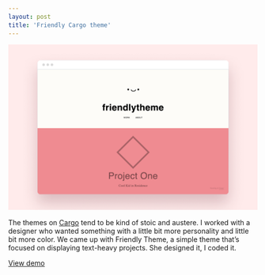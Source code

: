 ```yaml
---
layout: post
title: 'Friendly Cargo theme'
---
```

<img src="/assets/img/projects/friendly-cargo-theme/thumbnail.png" alt="product photo" class="image">

The themes on [Cargo](https://cargo.site) tend to be kind of stoic and austere. I worked with a designer who wanted something with a little bit more personality and little bit more color. We came up with Friendly Theme, a simple theme that’s focused on displaying text-heavy projects. She designed it, I coded it.

[View demo](https://cargocollective.com/friendlytheme)
